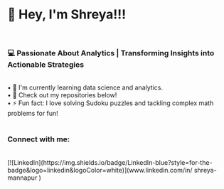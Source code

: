 <h1>👋 Hey, I'm Shreya!!!</h1>
<br>
<h3>💻 Passionate About Analytics | Transforming Insights into Actionable Strategies</h3>
<br>
• 🌱 I'm currently learning data science and analytics.<br>
• 🚀 Check out my repositories below!
<br>
• ⚡ Fun fact: I love solving Sudoku puzzles and tackling complex math problems for fun!<br>
<br>
<h3>Connect with me:</h3>

<br>
[![LinkedIn](https://img.shields.io/badge/LinkedIn-blue?style=for-the-badge&logo=linkedin&logoColor=white)](www.linkedin.com/in/
shreya-mannapur
)

